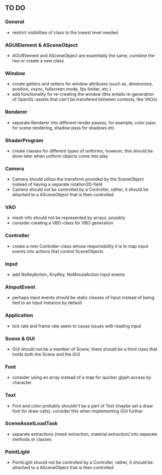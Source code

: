 ## TO DO

### General
- restrict visibilities of class to the lowest level needed

### AGUIElement & ASceneObject
- AGUIElement and ASceneObject are essentially the same, combine the two or create a new class

### Window
- create getters and setters for window attributes (such as, dimensions, position, vsync, fullscreen mode, fps limiter, etc.)
- add functionality for re-creating the window (this entails re-generation of OpenGL-assets that can't be transfered between contexts, like VAOs)

### Renderer
- separate Renderer into different render passes, for example, color pass for scene rendering, shadow pass for shadows etc.

### ShaderProgram
- create classes for different types of uniforms, however, this should be done later when uniform objects come into play

### Camera
- Camera should utilize the transform provided by the SceneObject instead of having a separate rotation2D-field
- Camera should not be controlled by a Controller, rather, it should be attached to a ASceneObject that is then controlled

### VAO
- mesh info should not be represented by arrays, possibly
- consider creating a VBO-class for VBO generation

### Controller
- create a new Controller-class whose responsibility it is to map input events into actions that control SceneObjects

### Input
- add NoKeyAction, AnyKey, NoMouseAction input events

### AInputEvent
- perhaps input events should be static classes of Input instead of being tied to an Input instance by default

### Application
- tick rate and frame rate seem to cause issues with reading input

### Scene & GUI
- GUI should not be a member of Scene, there should be a third class that holds both the Scene and the GUI

### Font
- consider using an array instead of a map for quicker glyph access by character

### Text
- Font and color probably shouldn't be a part of Text (maybe set a draw font for draw calls), consider this when implementing GUI further

### SceneAssetLoadTask
- separate extractions (mesh extraction, material extraction) into separate methods or classes

### PointLight
- PointLight should not be controlled by a Controller, rather, it should be attached to a ASceneObject that is then controlled
